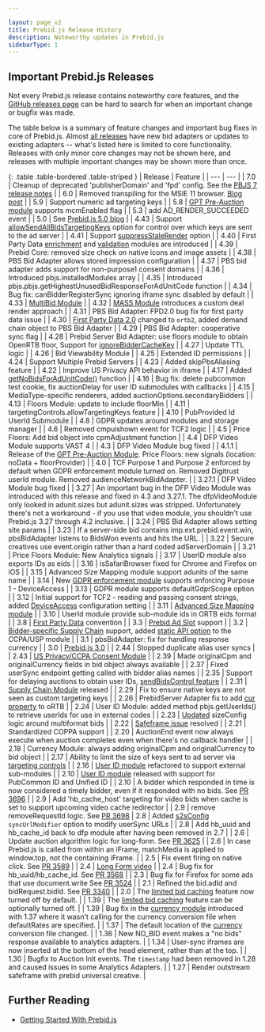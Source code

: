 ```yaml
---

layout: page_v2
title: Prebid.js Release History
description: Noteworthy updates in Prebid.js
sidebarType: 1
---
```


## Important Prebid.js Releases

Not every Prebid.js release contains noteworthy core features, and
the [GitHub releases page](https://github.com/prebid/Prebid.js/releases) can be hard to search for when an important change or bugfix was made.

The table below is a summary of feature changes and important bug fixes in core of Prebid.js. Almost [all releases](https://github.com/prebid/Prebid.js/releases) have new bid adapters or updates to existing adapters -- what's listed here is limited to core functionality. Releases with only minor core changes may not be shown here, and releases with multiple important changes may be shown more than once.

{: .table .table-bordered .table-striped }
| Release | Feature |
| --- | --- |
| 7.0 | Cleanup of deprecated 'publisherDomain' and 'fpd' config. See the [PBJS 7 release notes](/dev-docs/pb7-notes.html) |
| 6.0 | Removed transpiling for the MSIE 11 browser. [Blog post](https://prebid.org/blog/prebid-6-0-release/) |
| 5.9 | Support numeric ad targeting keys |
| 5.8 | [GPT Pre-Auction module](/dev-docs/modules/gpt-pre-auction.html) supports mcmEnabled flag |
| 5.3 | add AD_RENDER_SUCCEEDED event |
| 5.0 | See [Prebid.js 5.0 blog](https://prebid.org/blog/prebid-5-0-release/) |
| 4.43 | Support [allowSendAllBidsTargetingKeys](/dev-docs/publisher-api-reference/setConfig.html#setConfig-targetingControls) option for control over which keys are sent to the ad server |
| 4.41 | Support [suppressStaleRender](/dev-docs/publisher-api-reference/setConfig.html#auction-options) option |
| 4.40 | First Party Data [enrichment](/dev-docs/modules/enrichmentFpdModule.html) and [validation](/dev-docs/modules/validationFpdModule.html) modules are introduced |
| 4.39 | Prebid Core: removed size check on native icons and image assets |
| 4.38 | PBS Bid Adapter allows stored impression configuration |
| 4.37 | PBS bid adapter adds support for non-purpose1 consent domains |
| 4.36 | Introduced pbjs.installedModules array |
| 4.35 | Introduced pbjs.pbjs.getHighestUnusedBidResponseForAdUnitCode function |
| 4.34 | Bug fix: canBidderRegisterSync ignoring iframe sync disabled by default |
| 4.33 | [MultiBid Module](/dev-docs/modules/multibid.html) |
| 4.32 | [MASS Module](/dev-docs/modules/mass.html) introduces a custom deal render approach |
| 4.31 | PBS Bid Adapter: FPD2.0 bug fix for first party data issue |
| 4.30 | [First Party Data 2.0](/features/firstPartyData.html) changed to `ortb2`, added demand chain object to PBS Bid Adapter |
| 4.29 | PBS Bid Adapter: cooperative sync flag |
| 4.28 | Prebid Server Bid Adapter: use floors module to obtain OpenRTB floor, Support for [ignoreBidderCacheKey](/dev-docs/publisher-api-reference/setConfig.html#setConfig-vast-cache) |
| 4.27 | Update TTL logic |
| 4.26 | Bid Viewability Module |
| 4.25 | Extended ID permissions |
| 4.24 | Support Multiple Prebid Servers |
| 4.23 | Added skipPbsAliasing feature |
| 4.22 | Improve US Privacy API behavior in iframe |
| 4.17 | Added [getNoBidsForAdUnitCode()](/dev-docs/publisher-api-reference/getNoBidsForAdUnitCode.html) function |
| 4.16 | Bug fix: delete pubcommon test cookie, fix auctionDelay for user ID submodules with callbacks |
| 4.15 | MediaType-specific renderers, added auctionOptions.secondaryBidders |
| 4.13 | Floors Module: update to include floorMin |
| 4.11 | targetingControls.allowTargetingKeys feature |
| 4.10 | PubProvided Id UserId Submodule |
| 4.8 | GDPR updates around modules and storage manager |
| 4.6 | Removed cmpuishown event for TCF2 logic |
| 4.5 | Price Floors: Add bid object into cpmAdjustment function |
| 4.4 | DFP Video Module supports VAST 4 |
| 4.3 | DFP Video Module bug fixed |
| 4.1.1 | Release of the [GPT Pre-Auction Module](https://docs.prebid.org/dev-docs/modules/gpt-pre-auction.html). Price Floors: new signals (location: noData + floorProvider) |
| 4.0 | TCF Purpose 1 and Purpose 2 enforced by default when GDPR enforcement module turned on. Removed Digitrust userId module. Removed audienceNetworkBidAdapter. |
| 3.27.1 | DFP Video Module bug fixed |
| 3.27 | An important bug in the DFP Video Module was introduced with this release and fixed in 4.3 and 3.27.1. The dfpVideoModule only looked in adunit.sizes but adunit.sizes was stripped. Unfortunately there's not a workaround - if you use that video module, you shouldn't use Prebid.js 3.27 through 4.2 inclusive. |
| 3.24 | PBS Bid Adapter allows setting site params |
| 3.23 | If a server-side bid contains imp.ext.prebid.event.win, pbsBidAdapter listens to BidsWon events and hits the URL. |
| 3.22 | Secure creatives use event.origin rather than a hard coded adServerDomain |
| 3.21 | Price Floors Module: New Analytics signals |
| 3.17 | UserID module also exports IDs as eids |
| 3.16 | isSafariBrowser fixed for Chrome and Firefox on iOS |
| 3.15 | Advanced Size Mapping module support adunits of the same name |
| 3.14 | New [GDPR enforcement module](/dev-docs/modules/gdprEnforcement.html) supports enforcing Purpose 1 - DeviceAccess |
| 3.13 | GDPR module supports defaultGdprScope option |
| 3.12 | Initial support for TCF2 - reading and passing consent strings, added [DeviceAccess](/dev-docs/publisher-api-reference/setConfig.html#setConfig-deviceAccess) configuration setting |
| 3.11 | [Advanced Size Mapping module](/dev-docs/modules/sizeMappingV2.html) |
| 3.10 | UserId module provide sub-module ids in ORTB eids format |
| 3.8 | [First Party Data](/dev-docs/publisher-api-reference/setConfig.html#setConfig-fpd) convention |
| 3.3 | [Prebid Ad Slot](/features/pbAdSlot.html) support |
| 3.2 | [Bidder-specific Supply Chain](/dev-docs/modules/schain.html#bidder-specific-supply-chains) support, added [static API option](/dev-docs/modules/consentManagementUsp.html) to the CCPA/USP module |
| 3.1 | pbsBidAdapter: fix for handling response currency |
| 3.0 | [Prebid.js 3.0](https://prebid.org/blog/pbjs-3) |
| 2.44 | Stopped duplicate alias user syncs |
| 2.43 | [US Privacy/CCPA Consent Module](/dev-docs/modules/consentManagementUsp.html) |
| 2.39 | Made originalCpm and originalCurrency fields in bid object always available |
| 2.37 | Fixed userSync endpoint getting called with bidder alias names |
| 2.35 | Support for delaying auctions to obtain user IDs, [sendBidsControl feature](/dev-docs/publisher-api-reference/setConfig.html#setConfig-Send-Bids-Control) |
| 2.31 | [Supply Chain Module](/dev-docs/modules/schain.html) released |
| 2.29 | Fix to ensure native keys are not seen as custom targeting keys |
| 2.26 | PrebidServer Adapter fix to add [cur property](https://github.com/prebid/Prebid.js/issues/3951) to oRTB |
| 2.24 | User ID Module: added method pbjs.getUserIds() to retrieve userIds for use in external codes |
| 2.23 | [Updated](https://github.com/prebid/Prebid.js/issues/3894) sizeConfig logic around multiformat bids |
| 2.22 | [Safeframe issue](https://github.com/prebid/prebid-universal-creative/pull/64) resolved |
| 2.21 | Standardized COPPA support |
| 2.20 | AuctionEnd event now always execute when auction completes even when there's no callback handler |
| 2.18 | Currency Module: always adding originalCpm and originalCurrency to bid object |
| 2.17 | Ability to limit the size of keys sent to ad server via [targeting controls](/dev-docs/publisher-api-reference/setConfig.html#setConfig-targetingControls) |
| 2.16 | [User ID module](/dev-docs/modules/userId.html) refactored to support external sub-modules |
| 2.10 | [User ID module](/dev-docs/modules/userId.html) released with support for PubCommon ID and Unified ID |
| 2.10 | A bidder which responded in time is now considered a timely bidder, even if it responded with no bids. See [PR 3696](https://github.com/prebid/Prebid.js/pull/3696) |
| 2.9 | Add 'hb_cache_host' targeting for video bids when cache is set to support upcoming video cache redirector |
| 2.9 | remove removeRequestId logic. See [PR 3698](https://github.com/prebid/Prebid.js/pull/3698)
| 2.8 | Added [s2sConfig](/dev-docs/publisher-api-reference/setConfig.html#setConfig-Server-to-Server) `syncUrlModifier` option to modify userSync URLs |
| 2.8 | Add hb_uuid and hb_cache_id back to dfp module after having been removed in 2.7 |
| 2.6 | Update auction algorithm logic for long-form. See [PR 3625](https://github.com/prebid/Prebid.js/pull/3625) |
| 2.6 | In case Prebid.js is called from within an iFrame, matchMedia is applied to window.top, not the containing iFrame. |
| 2.5 | Fix event firing on native click. See [PR 3589](https://github.com/prebid/Prebid.js/pull/3589) |
| 2.4 | [Long Form video](/prebid-video/video-long-form.html) |
| 2.4 | Bug fix for hb_uuid/hb_cache_id. See [PR 3568](https://github.com/prebid/Prebid.js/pull/3568) |
| 2.3 | Bug fix for Firefox for some ads that use document.write See [PR 3524](https://github.com/prebid/Prebid.js/pull/3524) |
| 2.1 | Refined the bid.adId and bidRequest.bidId. See [PR 3340](https://github.com/prebid/Prebid.js/pull/3440) |
| 2.0 | The [limited bid caching](/dev-docs/faq.html#does-prebidjs-cache-bids) feature now turned off by default. |
| 1.39 | The [limited bid caching](/dev-docs/faq.html#does-prebidjs-cache-bids) feature can be optionally turned off. |
| 1.39 | Bug fix in the [currency module](/dev-docs/modules/currency.html) introduced with 1.37 where it wasn't calling for the currency conversion file when defaultRates are specified. |
| 1.37 | The default location of the [currency](/dev-docs/modules/currency.html) conversion file changed. |
| 1.36 | New NO_BID event makes a "no bids" response available to analytics adapters. |
| 1.34 | User-sync iframes are now inserted at the bottom of the head element, rather than at the top. |
| 1.30 | Bugfix to Auction Init events. The `timestamp` had been removed in 1.28 and caused issues in some Analytics Adapters. |
| 1.27 | Render outstream safeframe with prebid universal creative. |

## Further Reading

+ [Getting Started With Prebid.js]({{site.github.url}}/overview/getting-started.html)
